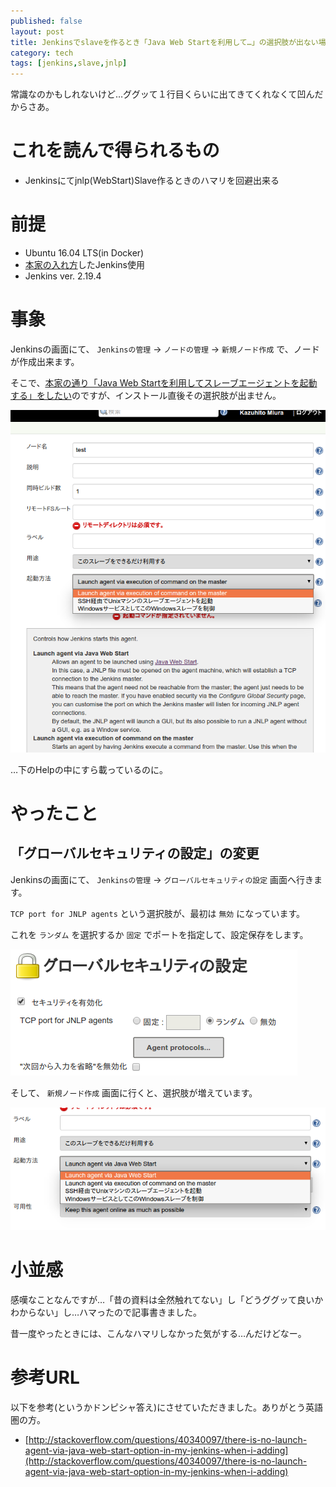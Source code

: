 ```yaml
---
published: false
layout: post
title: Jenkinsでslaveを作るとき「Java Web Startを利用して…」の選択肢が出ない場合
category: tech
tags: [jenkins,slave,jnlp]
---
```


常識なのかもしれないけど…ググッて１行目くらいに出てきてくれなくて凹んだからさあ。

# これを読んで得られるもの

- Jenkinsにてjnlp(WebStart)Slave作るときのハマリを回避出来る

# 前提

- Ubuntu 16.04 LTS(in Docker)
- [本家の入れ方](https://wiki.jenkins-ci.org/display/JENKINS/Installing+Jenkins+on+Ubuntu)したJenkins使用
- Jenkins ver. 2.19.4

# 事象

Jenkinsの画面にて、 `Jenkinsの管理` -> `ノードの管理` -> `新規ノード作成` で、ノードが作成出来ます。

そこで、[本家の通り「Java Web Startを利用してスレーブエージェントを起動する」をしたい](https://wiki.jenkins-ci.org/display/JA/Distributed+builds#Distributedbuilds-JavaWebStart%E3%82%92%E5%88%A9%E7%94%A8%E3%81%97%E3%81%A6%E3%82%B9%E3%83%AC%E3%83%BC%E3%83%96%E3%82%A8%E3%83%BC%E3%82%B8%E3%82%A7%E3%83%B3%E3%83%88%E3%82%92%E8%B5%B7%E5%8B%95%E3%81%99%E3%82%8B)のですが、インストール直後その選択肢が出ません。

![一番上の選択肢にホントは出るはず](/images/2016-12-02-invisible-jnlp.png)

…下のHelpの中にすら載っているのに。

# やったこと

## 「グローバルセキュリティの設定」の変更

Jenkinsの画面にて、 `Jenkinsの管理` -> `グローバルセキュリティの設定` 画面へ行きます。

`TCP port for JNLP agents` という選択肢が、最初は `無効` になっています。

これを `ランダム` を選択するか `固定` でポートを指定して、設定保存をします。

![１例として"ランダム"を選んでます](/images/2016-12-02-jnlp-port-settings.png)

そして、 `新規ノード作成` 画面に行くと、選択肢が増えています。

![めでたく出ましたね](/images/2016-12-02-visible-jnlp.png)


# 小並感

感嘆なことなんですが…「昔の資料は全然触れてない」し「どうググッて良いかわからない」し…ハマったので記事書きました。

昔一度やったときには、こんなハマリしなかった気がする…んだけどなー。

# 参考URL

以下を参考(というかドンピシャ答え)にさせていただきました。ありがとう英語圏の方。

- [http://stackoverflow.com/questions/40340097/there-is-no-launch-agent-via-java-web-start-option-in-my-jenkins-when-i-adding](http://stackoverflow.com/questions/40340097/there-is-no-launch-agent-via-java-web-start-option-in-my-jenkins-when-i-adding)
